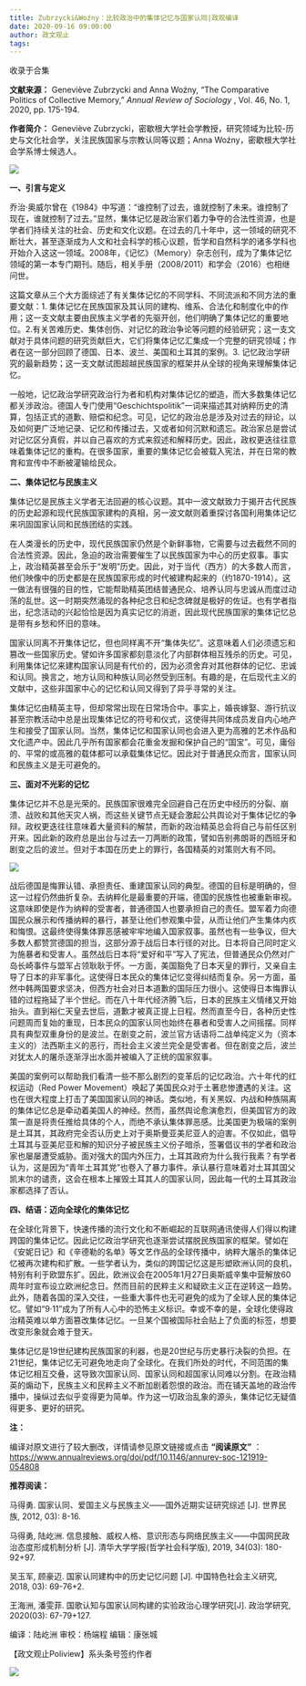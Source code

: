 ```yaml
---
title: Zubrzycki&Woźny：比较政治中的集体记忆与国家认同|政观编译
date: 2020-09-16 09:00:00
author: 政文观止
tags: 
---
```



收录于合集

**文献来源：** Geneviève Zubrzycki and Anna Woźny, “The Comparative Politics of
Collective Memory,” _Annual Review of Sociology_ , Vol. 46, No. 1, 2020, pp.
175-194.

  

 **作者简介：** Geneviève Zubrzycki，密歇根大学社会学教授，研究领域为比较-历史与文化社会学，关注民族国家与宗教认同等议题；Anna
Woźny，密歇根大学社会学系博士候选人。

![](/images/247/2.jpeg)

  

  

 **一、引言与定义**

乔治·奥威尔曾在《1984》中写道：“谁控制了过去，谁就控制了未来。谁控制了现在，谁就控制了过去。”显然，集体记忆是政治家们着力争夺的合法性资源，也是学者们持续关注的社会、历史和文化议题。在过去的几十年中，这一领域的研究不断壮大，甚至逐渐成为人文和社会科学的核心议题，哲学和自然科学的诸多学科也开始介入这这一领域。2008年，《记忆》（Memory）杂志创刊，成为了集体记忆领域的第一本专门期刊。随后，相关手册（2008/2011）和学会（2016）也相继问世。

  

这篇文章从三个大方面综述了有关集体记忆的不同学科、不同流派和不同方法的重要文献：1.
集体记忆在民族国家及其认同的建构、维系、合法化和制度化中的作用；这一支文献主要由民族主义学者的先驱开创，他们明确了集体记忆的重要地位。2.有关苦难历史、集体创伤、对记忆的政治争论等问题的经验研究；这一支文献对于具体问题的研究贡献巨大，它们将集体记忆汇集成一个完整的研究领域；作者在这一部分回顾了德国、日本、波兰、美国和土耳其的案例。3.
记忆政治学研究的最新趋势；这一支文献试图超越民族国家的框架并从全球的视角来理解集体记忆。

  

一般地，记忆政治学研究政治行为者和机构对集体记忆的塑造，而大多数集体记忆都关涉政治。德国人专门使用“Geschichtspolitik”一词来描述其对纳粹历史的清算，包括正式的道歉、赔偿和纪念。可见，记忆的政治总是涉及对过去的辩论，以及如何更广泛地记录、记忆和传播过去，又或者如何沉默和遗忘。政治家总是尝试对记忆区分真假，并以自己喜欢的方式来叙述和解释历史。因此，政权更迭往往意味着集体记忆的重构。在很多国家，重要的集体记忆会被载入宪法，并在日常的教育和宣传中不断被灌输给民众。

  

 **二、集体记忆与民族主义**

集体记忆是民族主义学者无法回避的核心议题。其中一波文献致力于揭开古代民族的历史起源和现代民族国家建构的真相，另一波文献则着重探讨各国利用集体记忆来巩固国家认同和民族团结的实践。

  

在人类漫长的历史中，现代民族国家仍然是个新鲜事物，它需要与过去截然不同的合法性资源。因此，急迫的政治需要催生了以民族国家为中心的历史叙事。事实上，政治精英甚至会乐于“发明”历史。因此，对于当代（西方）的大多数人而言，他们映像中的历史都是在民族国家形成的时代被建构起来的（约1870-1914）。这一做法有很强的目的性，它能帮助精英团结普通民众、培养认同与忠诚从而度过动荡的乱世。这一时期突然涌现的各种纪念日和纪念碑就是极好的佐证。也有学者指出，纪念活动的兴起恰恰是因为真实记忆的消逝，因此现代民族国家的集体记忆总是带有乡愁和怀旧的意味。

  

国家认同离不开集体记忆，但也同样离不开“集体失忆”。这意味着人们必须遗忘和篡改一些国家历史。譬如许多国家都刻意淡化了内部群体相互残杀的历史。可见，利用集体记忆来建构国家认同是有代价的，因为必须舍弃对其他群体的记忆、忠诚和认同。换言之，地方认同和种族认同必然受到压制。有趣的是，在后现代主义的文献中，这些非国家中心的记忆和认同又得到了异乎寻常的关注。

  

集体记忆由精英主导，但却常常出现在日常场合中。事实上，婚丧嫁娶、游行抗议甚至宗教活动中总是出现集体记忆的符号和仪式，这使得共同体成员发自内心地产生和接受了国家认同。当然，集体记忆和国家认同也会进入更为高雅的艺术作品和文化遗产中。因此几乎所有国家都会花重金发掘和保护自己的“国宝”。可见，庸俗的、平常的或高雅的载体都可以承载集体记忆。因此对于普通民众而言，国家认同和民族主义是无可避免的。

  

 **三、面对不光彩的记忆**

集体记忆并不总是光荣的。民族国家很难完全回避自己在历史中经历的分裂、崩溃、战败和其他天灾人祸，而这些关键节点无疑会激起公共舆论对于集体记忆的争辩。政权更迭往往意味着大量资料的解禁，而新的政治精英总会将自己与前任区别开来。因此新的政府总是出台与过去一刀两断的政策，譬如告别弗朗哥的西班牙和剧变之后的波兰。但对于本国在历史上的罪行，各国精英的对策则大有不同。

![](/images/247/3.png)

战后德国是悔罪认错、承担责任、重建国家认同的典型。德国的目标是明确的，但这一过程仍然曲折复杂。去纳粹化是最重要的开端，德国的民族性也被重新审视。这意味即使是作为纳粹的受害者，普通德国人也要承担自己的责任。盟军着力向德国民众展示和传播纳粹的暴行，甚至让他们参观集中营，从而让他们产生集体内疚和悔恨。这最终使得集体罪恶感被牢牢地编入国家叙事。虽然也有一些争议，但大多数人都赞赏德国的担当，这部分源于战后日本行径的对比。日本将自己同时定义为施暴者和受害人。虽然战后日本将“爱好和平”写入了宪法，但普通民众仍然对广岛长崎事件与盟军占领耿耿于怀。一方面，美国豁免了日本天皇的罪行，又亲自主导了日本的非军事化。这使得日本民众的集体记忆变得纠结而复杂。另一方面，虽然中韩两国要求坚决，但西方社会对日本道歉的国际压力很小。这使得日本悔罪认错的过程拖延了半个世纪。而在八十年代经济腾飞后，日本的民族主义情绪又开始抬头。直到裕仁天皇去世后，道歉才被真正提上日程。然而直至今日，各种历史性问题周而复始的重现，日本民众的国家认同也始终在暴者和受害人之间摇摆。同样具有典型双重身份的是波兰。在剧变之前，波兰官方话语将二战单纯定义为（资本主义的）法西斯主义的恶行，而社会主义波兰完全是受害者。但在剧变之后，波兰对犹太人的屠杀逐渐浮出水面并被编入了正统的国家叙事。

  

美国的案例可以帮助我们看清一些不那么剧烈的变革后的记忆政治。六十年代的红权运动（Red Power
Movement）唤起了美国民众对于土著悲惨遭遇的关注。这也在很大程度上打击了美国国家认同的神话。类似地，有关黑奴、内战和种族隔离的集体记忆总是牵动着美国人的神经。然而，虽然舆论愈演愈烈，但美国官方的政策一直是将责任推给具体的个人，而绝不承认集体罪恶感。比美国更为极端的案例是土耳其，其政府完全否认历史上对于奥斯曼亚美尼亚人的迫害。不仅如此，倡导土耳其与亚美尼亚和解的知识分子被民族主义份子暗杀，签署倡议书的学者和政治家也屡屡遭受威胁。面对强大的国内外压力，土耳其政府为什么我行我素？有学者认为，这是因为“青年土耳其党”也卷入了暴力事件。承认暴行意味着对土耳其国父凯末尔的谴责，这会在根本上摧毁土耳其人的国家认同，因此每一代的土耳其政治家都选择了否认。

  

 **四、结语：迈向全球化的集体记忆**

在全球化背景下，快速传播的流行文化和不断崛起的互联网通讯使得人们得以构建跨国的集体记忆。因此记忆政治学研究也逐渐尝试摆脱民族国家的框架。譬如在《安妮日记》和《辛德勒的名单》等文艺作品的全球传播中，纳粹大屠杀的集体记忆被再次建构和扩散。一些学者认为，类似的跨国记忆这是形塑欧洲认同的良机，特别有利于欧盟东扩。因此，欧洲议会在2005年1月27日奥斯威辛集中营解放60周年时宣布设立欧洲纪念日。然而目前的民粹主义和疑欧主义正在逆转这一趋势。此外，随着各国的深入交往，一些重大事件也无可避免的成为了全球人民的集体记忆。譬如“9·11”成为了所有人心中的恐怖主义标识。幸或不幸的是，全球化使得政治精英难以单方面篡改集体记忆。一旦某个国被国际社会贴上了负面的标签，想要改变形象就会难于登天。

  

集体记忆是19世纪建构民族国家的利器，也是20世纪与历史暴行决裂的负担。在21世纪，集体记忆无可避免地走向了全球化。在我们所处的时代，不同范围的集体记忆相互交叠，这导致次国家认同、国家认同和超国家认同难以分割。在政治精英的煽动下，民族主义和民粹主义不断加剧着怨恨的政治。而在铺天盖地的政治传播中，操纵过去似乎变得更为简单。作为这一切政治乱象的源头，集体记忆无疑值得更多、更好的研究。

  

 **注：**

  

编译对原文进行了较大删改，详情请参见原文链接或点击 **“阅读原文”**
：https://www.annualreviews.org/doi/pdf/10.1146/annurev-soc-121919-054808

  

 **推荐阅读：**

  

马得勇. 国家认同、爱国主义与民族主义——国外近期实证研究综述 [J]. 世界民族, 2012, 03): 8-16.  

  

马得勇, 陆屹洲. 信息接触、威权人格、意识形态与网络民族主义——中国网民政治态度形成机制分析 [J]. 清华大学学报(哲学社会科学版), 2019,
34(03): 180-92+97.

  

吴玉军, 顾豪迈. 国家认同建构中的历史记忆问题 [J]. 中国特色社会主义研究, 2018, 03): 69-76+2.

  

王海洲, 潘雯菲. 国歌认知与国家认同构建的实验政治心理学研究[J]. 政治学研究, 2020(03): 67-79+127.

  

编译：陆屹洲 审校：杨端程 编辑：康张城

【政文观止Poliview】系头条号签约作者

  

![](/images/247/4.jpeg)

  

